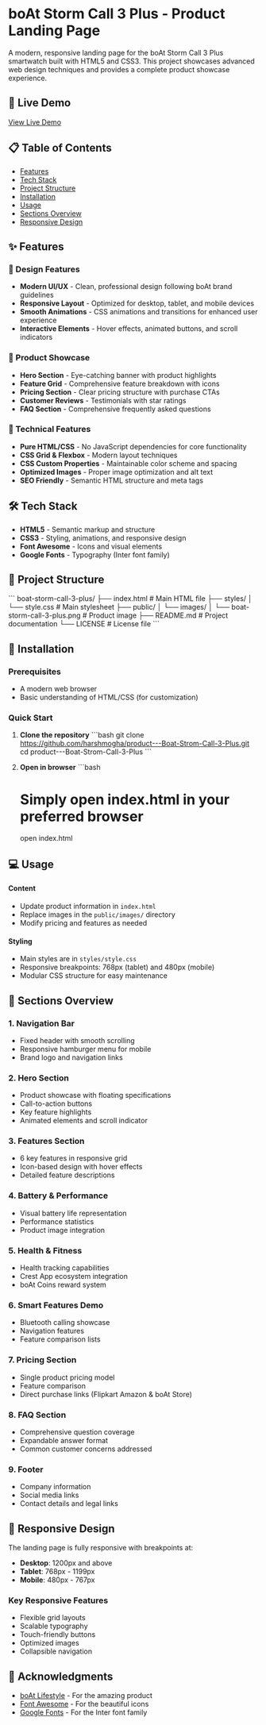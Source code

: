# boAt Storm Call 3 Plus - Product Landing Page

A modern, responsive landing page for the boAt Storm Call 3 Plus smartwatch built with HTML5 and CSS3. This project showcases advanced web design techniques and provides a complete product showcase experience.


## 🚀 Live Demo

[View Live Demo](https://harshmogha.github.io/product---Boat-Strom-Call-3-Plus/) <!-- Replace with your actual demo link -->

## 📋 Table of Contents

- [Features](#features)
- [Tech Stack](#tech-stack)
- [Project Structure](#project-structure)
- [Installation](#installation)
- [Usage](#usage)
- [Sections Overview](#sections-overview)
- [Responsive Design](#responsive-design)

## ✨ Features

### 🎨 Design Features
- **Modern UI/UX** - Clean, professional design following boAt brand guidelines
- **Responsive Layout** - Optimized for desktop, tablet, and mobile devices
- **Smooth Animations** - CSS animations and transitions for enhanced user experience
- **Interactive Elements** - Hover effects, animated buttons, and scroll indicators

### 📱 Product Showcase
- **Hero Section** - Eye-catching banner with product highlights
- **Feature Grid** - Comprehensive feature breakdown with icons
- **Pricing Section** - Clear pricing structure with purchase CTAs
- **Customer Reviews** - Testimonials with star ratings
- **FAQ Section** - Comprehensive frequently asked questions

### 🔧 Technical Features
- **Pure HTML/CSS** - No JavaScript dependencies for core functionality
- **CSS Grid & Flexbox** - Modern layout techniques
- **CSS Custom Properties** - Maintainable color scheme and spacing
- **Optimized Images** - Proper image optimization and alt text
- **SEO Friendly** - Semantic HTML structure and meta tags

## 🛠️ Tech Stack

- **HTML5** - Semantic markup and structure
- **CSS3** - Styling, animations, and responsive design
- **Font Awesome** - Icons and visual elements
- **Google Fonts** - Typography (Inter font family)

## 📁 Project Structure

\`\`\`
boat-storm-call-3-plus/
├── index.html                 # Main HTML file
├── styles/
│   └── style.css             # Main stylesheet
├── public/
│   └── images/
│       └── boat-storm-call-3-plus.png  # Product image
├── README.md                 # Project documentation
└── LICENSE                   # License file
\`\`\`

## 🚀 Installation

### Prerequisites
- A modern web browser
- Basic understanding of HTML/CSS (for customization)

### Quick Start

1. **Clone the repository**
   \`\`\`bash
   git clone https://github.com/harshmogha/product---Boat-Strom-Call-3-Plus.git
   cd product---Boat-Strom-Call-3-Plus
   \`\`\`

2. **Open in browser**
   \`\`\`bash
   # Simply open index.html in your preferred browser
   open index.html


## 💻 Usage

#### Content
- Update product information in `index.html`
- Replace images in the `public/images/` directory
- Modify pricing and features as needed

#### Styling
- Main styles are in `styles/style.css`
- Responsive breakpoints: 768px (tablet) and 480px (mobile)
- Modular CSS structure for easy maintenance

## 📖 Sections Overview

### 1. Navigation Bar
- Fixed header with smooth scrolling
- Responsive hamburger menu for mobile
- Brand logo and navigation links

### 2. Hero Section
- Product showcase with floating specifications
- Call-to-action buttons
- Key feature highlights
- Animated elements and scroll indicator

### 3. Features Section
- 6 key features in responsive grid
- Icon-based design with hover effects
- Detailed feature descriptions

### 4. Battery & Performance
- Visual battery life representation
- Performance statistics
- Product image integration

### 5. Health & Fitness
- Health tracking capabilities
- Crest App ecosystem integration
- boAt Coins reward system

### 6. Smart Features Demo
- Bluetooth calling showcase
- Navigation features
- Feature comparison lists

### 7. Pricing Section
- Single product pricing model
- Feature comparison
- Direct purchase links (Flipkart Amazon & boAt Store)

### 8. FAQ Section
- Comprehensive question coverage
- Expandable answer format
- Common customer concerns addressed

### 9. Footer
- Company information
- Social media links
- Contact details and legal links

## 📱 Responsive Design

The landing page is fully responsive with breakpoints at:

- **Desktop**: 1200px and above
- **Tablet**: 768px - 1199px
- **Mobile**: 480px - 767px

### Key Responsive Features
- Flexible grid layouts
- Scalable typography
- Touch-friendly buttons
- Optimized images
- Collapsible navigation

## 🙏 Acknowledgments

- [boAt Lifestyle](https://boat-lifestyle.com) - For the amazing product
- [Font Awesome](https://fontawesome.com) - For the beautiful icons
- [Google Fonts](https://fonts.google.com) - For the Inter font family
